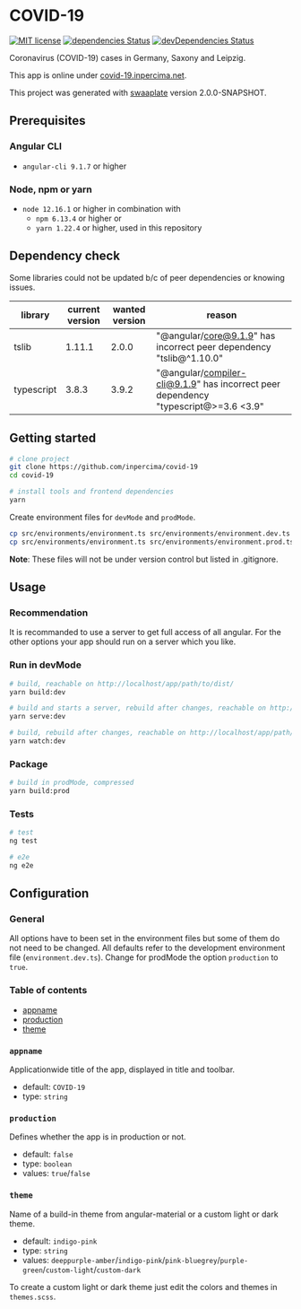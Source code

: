 # COVID-19

[![MIT license](https://img.shields.io/badge/license-MIT-blue.svg)](./LICENSE.md)
[![dependencies Status](https://david-dm.org/inpercima/covid-19/status.svg)](https://david-dm.org/inpercima/covid-19)
[![devDependencies Status](https://david-dm.org/inpercima/covid-19/dev-status.svg)](https://david-dm.org/inpercima/covid-19?type=dev)

Coronavirus (COVID-19) cases in Germany, Saxony and Leipzig.

This app is online under [covid-19.inpercima.net](http://covid-19.inpercima.net).

This project was generated with [swaaplate](https://github.com/inpercima/swaaplate) version 2.0.0-SNAPSHOT.

## Prerequisites

### Angular CLI

* `angular-cli 9.1.7` or higher

### Node, npm or yarn

* `node 12.16.1` or higher in combination with
  * `npm 6.13.4` or higher or
  * `yarn 1.22.4` or higher, used in this repository

## Dependency check

Some libraries could not be updated b/c of peer dependencies or knowing issues.

| library    | current version | wanted version | reason |
| ---------- | --------------- | -------------- | ------ |
| tslib      | 1.11.1          | 2.0.0          | "@angular/core@9.1.9" has incorrect peer dependency "tslib@^1.10.0" |
| typescript | 3.8.3           | 3.9.2          | "@angular/compiler-cli@9.1.9" has incorrect peer dependency "typescript@>=3.6 <3.9" |

## Getting started

```bash
# clone project
git clone https://github.com/inpercima/covid-19
cd covid-19

# install tools and frontend dependencies
yarn
```

Create environment files for `devMode` and `prodMode`.

```bash
cp src/environments/environment.ts src/environments/environment.dev.ts
cp src/environments/environment.ts src/environments/environment.prod.ts
```

**Note**: These files will not be under version control but listed in .gitignore.

## Usage

### Recommendation

It is recommanded to use a server to get full access of all angular.
For the other options your app should run on a server which you like.

### Run in devMode

```bash
# build, reachable on http://localhost/app/path/to/dist/
yarn build:dev

# build and starts a server, rebuild after changes, reachable on http://localhost:4200/
yarn serve:dev

# build, rebuild after changes, reachable on http://localhost/app/path/to/dist/
yarn watch:dev
```

### Package

```bash
# build in prodMode, compressed
yarn build:prod
```

### Tests

```bash
# test
ng test

# e2e
ng e2e
```

## Configuration

### General

All options have to been set in the environment files but some of them do not need to be changed.
All defaults refer to the development environment file (`environment.dev.ts`).
Change for prodMode the option `production` to `true`.

### Table of contents

* [appname](#appname)
* [production](#production)
* [theme](#theme)

### `appname`

Applicationwide title of the app, displayed in title and toolbar.

* default: `COVID-19`
* type: `string`

### `production`

Defines whether the app is in production or not.

* default: `false`
* type: `boolean`
* values: `true`/`false`

### `theme`

Name of a build-in theme from angular-material or a custom light or dark theme.

* default: `indigo-pink`
* type: `string`
* values: `deeppurple-amber`/`indigo-pink`/`pink-bluegrey`/`purple-green`/`custom-light`/`custom-dark`

To create a custom light or dark theme just edit the colors and themes in `themes.scss`.
